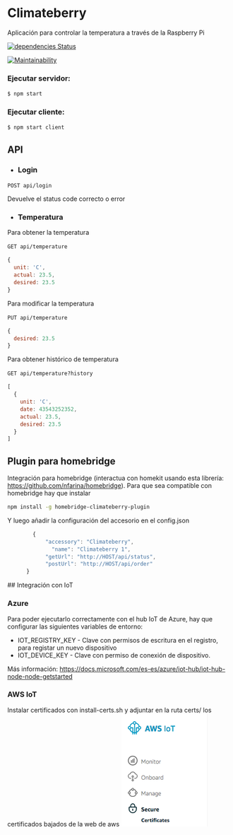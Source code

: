 # Climateberry

Aplicación para controlar la temperatura a través de la Raspberry Pi

[![dependencies Status](https://david-dm.org/francisco-navarro/climateberry/status.svg)](https://david-dm.org/francisco-navarro/climateberry)

[![Maintainability](https://api.codeclimate.com/v1/badges/2ef2da957540815fb42a/maintainability)](https://codeclimate.com/github/francisco-navarro/climateberry/maintainability)

### Ejecutar servidor:


```bash
$ npm start
```

### Ejecutar cliente:


```bash
$ npm start client
```

## API

* ### Login

` POST api/login `

Devuelve el status code correcto o error

* ### Temperatura

Para obtener la temperatura

` GET api/temperature `

```javascript
{
  unit: 'C',
  actual: 23.5,
  desired: 23.5
}
```

Para modificar la temperatura

` PUT api/temperature `

```javascript
{
  desired: 23.5
}
```

Para obtener histórico de temperatura

` GET api/temperature?history `

```javascript
[
  {
    unit: 'C',
    date: 43543252352,
    actual: 23.5,
    desired: 23.5
  }
]
```

## Plugin para homebridge

Integración para homebridge (interactua con homekit usando esta librería: https://github.com/nfarina/homebridge). Para que sea compatible con homebridge hay que instalar

``` bash
npm install -g homebridge-climateberry-plugin
```

Y luego añadir la configuración del accesorio en el config.json

```javascript
        {
            "accessory": "Climateberry",
	          "name": "Climateberry 1",
            "getUrl": "http://HOST/api/status",
            "postUrl": "http://HOST/api/order"
      }
``` 

## Integración con IoT


### Azure

Para poder ejecutarlo correctamente con el hub IoT de Azure, hay que configurar las siguientes variables de entorno:
* IOT_REGISTRY_KEY - Clave con permisos de escritura en el registro, para registar un nuevo dispositivo
* IOT_DEVICE_KEY - Clave con permiso de conexión de dispositivo. 

Más información: https://docs.microsoft.com/es-es/azure/iot-hub/iot-hub-node-node-getstarted

### AWS IoT

Instalar certificados con install-certs.sh y adjuntar en la ruta certs/ los certificados bajados de la web de aws
![Screenshot aws](readme1.png)